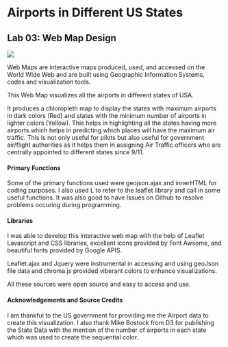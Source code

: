 # Airports in Different US States
## Lab 03: Web Map Design

![](mapimage.png)

Web Maps are interactive maps produced, used, and accessed on
the World Wide Web and are built using Geographic Information
Systems, codes and visualization tools.

This Web Map visualizes all the airports in different states of USA.

It produces a chloropleth map to display the states with
maximum airports in dark colors (Red) and states with the
minimum number of airports in lighter colors (Yellow).
This helps in highlighting all the states having more
airports which helps in predicting which places will have
the maximum air traffic. This is not only useful for pilots
but also useful for government air/flight authorities as it
helps them in assigning Air Traffic officers who are centrally
appointed to different states since 9/11.

#### Primary Functions

Some of the primary functions used were geojson.ajax and innerHTML
for coding purposes. I also used L to refer to the leaflet library
and call in some useful functions. It was also good to have Issues
on Github to resolve problems occuring during programming.

#### Libraries

I was able to develop this interactive web map with the help of
Leaflet Lavascript and CSS libraries, excellent icons provided
by Font Awsome, and beautiful fonts provided by Google APIS.

Leaflet.ajax and Jquery were instrumental in accessing and using geoJson file data and chroma.js provided viberant colors to enhance visualizations.

All these sources were open source and easy to access and use.

#### Acknowledgements and Source Credits

I am thankful to the US government for providing me the Airport data
to create this visualization. I also thank Mike Bostock from D3 for
publishing the State Data with the mention of the number of airports
in each state which was used to create the sequential color.
